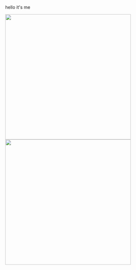 hello it's me

<center>
      <div>     
            <td>
                  <img width="400px" align="left" src="https://github-readme-stats.vercel.app/api/top-langs/?username=yanagi-ori&hide=html&layout=compact" /> 
                  </td>
                  <td>
                  <img width="400px" align="left" src="https://github-readme-stats.vercel.app/api/wakatime?username=yanagiori&hide=html&show_icons=true" /> 
                  </td>
      </div>
</center>
